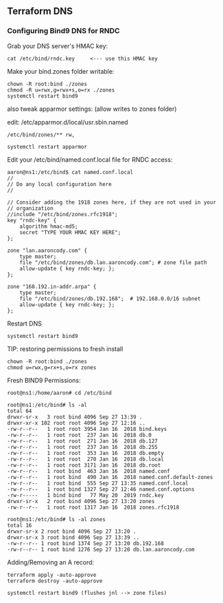 ## Terraform DNS

### Configuring Bind9 DNS for RNDC

Grab your DNS server's HMAC key:

	cat /etc/bind/rndc.key     <--- use this HMAC key

Make your bind.zones folder writable:

	chown -R root:bind ./zones
	chmod -R u=rwx,g=rwx+s,o=rx ./zones
	systemctl restart bind9
	

also tweak apparmor settings: (allow writes to zones folder)

edit: /etc/apparmor.d/local/usr.sbin.named 

	/etc/bind/zones/** rw,
	
	systemctl restart apparmor
	
Edit your /etc/bind/named.conf.local file for RNDC access:

	aaron@ns1:/etc/bind$ cat named.conf.local 
	//
	// Do any local configuration here
	//
	
	// Consider adding the 1918 zones here, if they are not used in your
	// organization
	//include "/etc/bind/zones.rfc1918";
	key "rndc-key" {
		algorithm hmac-md5;
		secret "TYPE YOUR HMAC KEY HERE";
	};
	
	zone "lan.aaroncody.com" {
		type master;
		file "/etc/bind/zones/db.lan.aaroncody.com"; # zone file path
		allow-update { key rndc-key; };
	};
	
	zone "168.192.in-addr.arpa" {
		type master;
		file "/etc/bind/zones/db.192.168";  # 192.168.0.0/16 subnet
		allow-update { key rndc-key; };
	};
	
Restart DNS

	systemctl restart bind9
	
TIP: restoring permissions to fresh install

	chown -R root:bind ./zones
	chmod u=rwx,g=rx+s,o=rx zones

Fresh BIND9 Permissions:

	root@ns1:/home/aaron# cd /etc/bind
	
	root@ns1:/etc/bind# ls -al
	total 64
	drwxr-sr-x   3 root bind 4096 Sep 27 13:39 .
	drwxr-xr-x 102 root root 4096 Sep 27 12:16 ..
	-rw-r--r--   1 root root 3954 Jan 16  2018 bind.keys
	-rw-r--r--   1 root root  237 Jan 16  2018 db.0
	-rw-r--r--   1 root root  271 Jan 16  2018 db.127
	-rw-r--r--   1 root root  237 Jan 16  2018 db.255
	-rw-r--r--   1 root root  353 Jan 16  2018 db.empty
	-rw-r--r--   1 root root  270 Jan 16  2018 db.local
	-rw-r--r--   1 root root 3171 Jan 16  2018 db.root
	-rw-r--r--   1 root bind  463 Jan 16  2018 named.conf
	-rw-r--r--   1 root bind  490 Jan 16  2018 named.conf.default-zones
	-rw-r--r--   1 root bind  555 Sep 27 13:35 named.conf.local
	-rw-r--r--   1 root bind 1327 Sep 27 12:46 named.conf.options
	-rw-r-----   1 bind bind   77 May 20  2019 rndc.key
	drwxr-sr-x   2 root bind 4096 Sep 27 13:20 zones
	-rw-r--r--   1 root root 1317 Jan 16  2018 zones.rfc1918

	root@ns1:/etc/bind# ls -al zones
	total 16
	drwxr-sr-x 2 root bind 4096 Sep 27 13:20 .
	drwxr-sr-x 3 root bind 4096 Sep 27 13:39 ..
	-rw-r--r-- 1 root bind 1374 Sep 27 13:20 db.192.168
	-rw-r--r-- 1 root bind 1276 Sep 27 13:20 db.lan.aaroncody.com


Adding/Removing an A record:

	terraform apply -auto-approve
	terraform destroy -auto-approve
	
	systemctl restart bind9 (flushes jnl --> zone files)
	